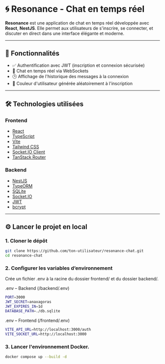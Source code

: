 # 🌀 Resonance - Chat en temps réel

**Resonance** est une application de chat en temps réel développée avec **React**, **NestJS**. Elle permet aux utilisateurs de s'inscrire, se connecter, et discuter en direct dans une interface élégante et moderne.

---

## 🚀 Fonctionnalités

- ✅ Authentification avec JWT (inscription et connexion sécurisée)
- 💬 Chat en temps réel via WebSockets
- 🕒 Affichage de l'historique des messages à la connexion
- 🎨 Couleur d'utilisateur générée aléatoirement à l'inscription

---

## 🛠️ Technologies utilisées

### Frontend

- [React](https://reactjs.org/)
- [TypeScript](https://www.typescriptlang.org/)
- [Vite](https://vitejs.dev/)
- [Tailwind CSS](https://tailwindcss.com/)
- [Socket.IO Client](https://socket.io/)
- [TanStack Router](https://tanstack.com/router)

### Backend

- [NestJS](https://nestjs.com/)
- [TypeORM](https://typeorm.io/)
- [SQLite](https://www.sqlite.org/)
- [Socket.IO](https://socket.io/)
- [JWT](https://jwt.io/)
- [bcrypt](https://www.npmjs.com/package/bcrypt)

---

## ⚙️ Lancer le projet en local

### 1. Cloner le dépôt

```bash
git clone https://github.com/ton-utilisateur/resonance-chat.git
cd resonance-chat
```

### 2. Configurer les variables d’environnement
Crée un fichier .env à la racine du dossier frontend/ et du dossier backend/.

.env – Backend (/backend/.env)
```bash
PORT=3000
JWT_SECRET=anaxagoras
JWT_EXPIRES_IN=1d
DATABASE_PATH=./db.sqlite
```

.env – Frontend (/frontend/.env)
```bash
VITE_API_URL=http://localhost:3000/auth
VITE_SOCKET_URL=http://localhost:3000
```

### 3. Lancer l'environnement Docker.
```bash
docker compose up --build -d
```